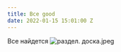 ```yaml
---
title: Все good
date: 2022-01-15 15:01:00 Z
---
```


Все найдется ![раздел. доска.jpeg](/uploads/%D1%80%D0%B0%D0%B7%D0%B4%D0%B5%D0%BB.%20%D0%B4%D0%BE%D1%81%D0%BA%D0%B0.jpeg)